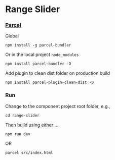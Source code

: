 # Range Slider

### [Parcel](https://parceljs.org/getting_started.html)

Global
```
npm install -g parcel-bundler
```
Or in the local project `node_modules`
```
npm install parcel-bundler -D
```

Add plugin to clean dist folder on production build
```
npm install parcel-plugin-clean-dist -D
```

### Run

Change to the component project root folder, e.g.,
```
cd range-slider
```

Then build using either ...
```
npm run dev
```
OR
```
parcel src/index.html
```
